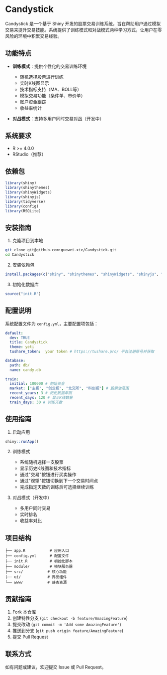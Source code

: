 # Candystick

Candystick 是一个基于 Shiny 开发的股票交易训练系统，旨在帮助用户通过模拟交易来提升交易技能。系统提供了训练模式和对战模式两种学习方式，让用户在零风险的环境中积累交易经验。

## 功能特点

- **训练模式**：提供个性化的交易训练环境
  - 随机选择股票进行训练
  - 实时K线图显示
  - 技术指标支持（MA、BOLL等）
  - 模拟交易功能（条件单、市价单）
  - 账户资金跟踪
  - 收益率统计

- **对战模式**：支持多用户同时交易对战（开发中）

## 系统要求

- R >= 4.0.0
- RStudio（推荐）

## 依赖包

```R
library(shiny)
library(shinythemes)
library(shinyWidgets)
library(shinyjs)
library(tidyverse)
library(config)
library(RSQLite)
```

## 安装指南

1. 克隆项目到本地
```bash
git clone git@github.com:guowei-xie/Candystick.git
cd Candystick
```

2. 安装依赖包
```R
install.packages(c("shiny", "shinythemes", "shinyWidgets", "shinyjs", "tidyverse", "config", "RSQLite"))
```

3. 初始化数据库
```R
source("init.R")
```

## 配置说明

系统配置文件为 `config.yml`，主要配置项包括：

```yaml
default:
  dev: TRUE
  title: Candystick
  theme: yeti
  tushare_token:  your token # https://tushare.pro/ 平台注册账号并获取

database:
  path: db/
  name: candy.db
  
train:  
  initial: 100000 # 初始资金
  market: ["主板", "创业板", "北交所", "科创板"] # 股票池范围
  recent_years: 3 # 历史数据年限
  recent_days: 120 # 显示K线数量
  train_days: 30 # 训练天数
```

## 使用指南

1. 启动应用
```R
shiny::runApp()
```

2. 训练模式
   - 系统随机选择一支股票
   - 显示历史K线图和技术指标
   - 通过"交易"按钮进行买卖操作
   - 通过"观望"按钮切换到下一个交易时间点
   - 完成指定天数的训练后可选择继续训练

3. 对战模式（开发中）
   - 多用户同时交易
   - 实时排名
   - 收益率对比

## 项目结构

```
├── app.R           # 应用入口
├── config.yml      # 配置文件
├── init.R          # 初始化脚本
├── module/         # 模块服务器
├── src/           # 核心功能
├── ui/            # 界面组件
└── www/           # 静态资源
```

## 贡献指南

1. Fork 本仓库
2. 创建特性分支 (`git checkout -b feature/AmazingFeature`)
3. 提交改动 (`git commit -m 'Add some AmazingFeature'`)
4. 推送到分支 (`git push origin feature/AmazingFeature`)
5. 提交 Pull Request


## 联系方式

如有问题或建议，欢迎提交 Issue 或 Pull Request。